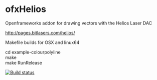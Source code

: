 # ofxHelios
Openframeworks addon for drawing vectors with the Helios Laser DAC

http://pages.bitlasers.com/helios/

Makefile builds for OSX and linux64

cd example-colourpolyline<br>
make<br>
make RunRelease

[![Build status](https://travis-ci.org/timredfern/ofxHelios.svg?branch=master)](https://travis-ci.org/timredfern/ofxHelios)
